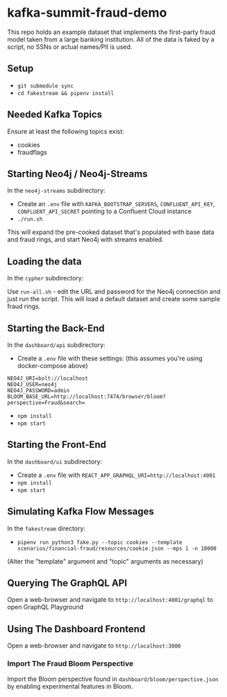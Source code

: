 # kafka-summit-fraud-demo

This repo holds an example dataset that implements the first-party fraud model taken from a large
banking institution.   All of the data is faked by a script, no SSNs or actual names/PII is used.

## Setup

* `git submodule sync`
* `cd fakestream && pipenv install`

## Needed Kafka Topics

Ensure at least the following topics exist:

* cookies
* fraudflags

## Starting Neo4j / Neo4j-Streams

In the `neo4j-streams` subdirectory:

* Create an `.env` file with `KAFKA_BOOTSTRAP_SERVERS`, `CONFLUENT_API_KEY`, `CONFLUENT_API_SECRET` pointing to a Confluent Cloud instance
* `./run.sh`

This will expand the pre-cooked dataset that's populated with base data and
fraud rings, and start Neo4j with streams enabled.

## Loading the data

In the `cypher` subdirectory:

Use `run-all.sh` - edit the URL and password for the Neo4j connection and just run the script.  This 
will load a default dataset and create some sample fraud rings.

## Starting the Back-End

In the `dashboard/api` subdirectory:

* Create a `.env` file with these settings: (this assumes you're using docker-compose above)

```
NEO4J_URI=bolt://localhost
NEO4J_USER=neo4j
NEO4J_PASSWORD=admin
BLOOM_BASE_URL=http://localhost:7474/browser/bloom?perspective=Fraud&search=
```

* `npm install`
* `npm start`

## Starting the Front-End

In the `dashboard/ui` subdirectory:

* Create a `.env` file with `REACT_APP_GRAPHQL_URI=http://localhost:4001`
* `npm install`
* `npm start`

## Simulating Kafka Flow Messages

In the `fakestream` directory:

* `pipenv run python3 fake.py --topic cookies --template scenarios/financial-fraud/resources/cookie.json --mps 1 -n 10000`

(Alter the "template" argument and "topic" arguments as necessary)

## Querying The GraphQL API

Open a web-browser and navigate to `http://localhost:4001/graphql` to open GraphQL Playground

## Using The Dashboard Frontend

Open a web-browser and navigate to `http://localhost:3000`

### Import The Fraud Bloom Perspective

Import the Bloom perspective found in `dashboard/bloom/perspective.json` by enabling experimental features in Bloom.
